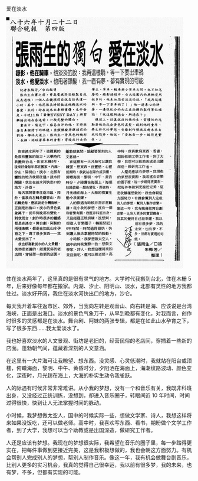 爱在淡水

![page-1](../../image/%E6%96%87%E7%AB%A0/1997-10-22_%E7%88%B1%E5%9C%A8%E6%B7%A1%E6%B0%B4/page-1.jpg)

住在淡水两年了，这里真的是很有灵气的地方。大学时代我搬到台北，住在木栅 5 年，后来好像每年都在搬家。内湖、汐止、阳明山、淡水，北部有灵性的地方我都住过。淡水好开阔，我住在淡水河快出口的地方，沙仑。

每天我开着车往返市区、郊外，当我向左转是观音山、向右转是海、应该说是台湾海峡，正面是出海口。淡水的景色气象万千，从早到晚都有变化，对我而言，创作时很多的灵感都是在淡水。舞台剧、阿妹的两张专辑，都是在如此山水孕育之下，写了很多东西……我太爱淡水了。

我也好喜欢淡水的人文景观、街坊是老旧的，经营民俗的老店间，穿插着一些新的店面。蓬勃朝气间，蕴藏着深刻的人文意涵。

在这里有一大片海可让我瞭望、想东西。没灵感、心灵低潮时，我就站在阳台或顶楼，俯瞰海面，黎明、中午、黄昏时分，夕阳洒在海面上，海潮纹路波动、颜色变化，深夜时，月光趟在海上，大海的朴实生动令我雀跃。

人的际遇有时候非常非常难讲。从小我的梦想，没有一个和音乐有关，我既非科班出身，又没经过正统训练，没想到，却进入音乐圈子，转眼间近 10 年时间，时间过得很快，快到让人无法掌握时间的脉动。

小时候，我梦想做太空人，国中的时候实际一些，想做文学家、诗人，我想这样将来如果没饭吃，还可以做老师。高中时，我喜欢写东西、看书，期盼做个文学工作者，到了大学，我想可以当个助教或是出国深造，做研究工作者。

人还是应该有梦想。我现在的梦想很实际，我希望在音乐的圈子里，每一步踏得更实在，把每件事做到更接近完美，这是我积极想做的，我也会朝这方面努力。有机会帮别人完成别人的梦想，帮别人制作音乐。像这一年，我有机会做舞台剧音乐，比别人更多的实习机会，我真的觉得自己很幸运，我以前有很多梦，我的未来，也有梦，不多，但都有实现的可能。
